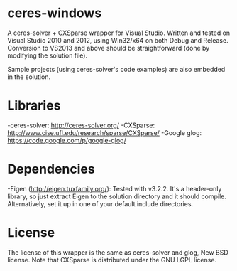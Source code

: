 ceres-windows
=============

A ceres-solver + CXSparse wrapper for Visual Studio.
Written and tested on Visual Studio 2010 and 2012, using Win32/x64 on both Debug and Release.
Conversion to VS2013 and above should be straightforward (done by modifying the solution file).

Sample projects (using ceres-solver's code examples) are also embedded in the solution.

Libraries
=========

-ceres-solver: http://ceres-solver.org/
-CXSparse: http://www.cise.ufl.edu/research/sparse/CXSparse/
-Google glog: https://code.google.com/p/google-glog/

Dependencies
============

-Eigen (http://eigen.tuxfamily.org/): Tested with v3.2.2. It's a header-only 
 library, so just extract Eigen to the solution directory and it should compile. 
 Alternatively, set it up in one of your default include directories.

License
=======

The license of this wrapper is the same as ceres-solver and glog, New BSD license.
Note that CXSparse is distributed under the GNU LGPL license.

